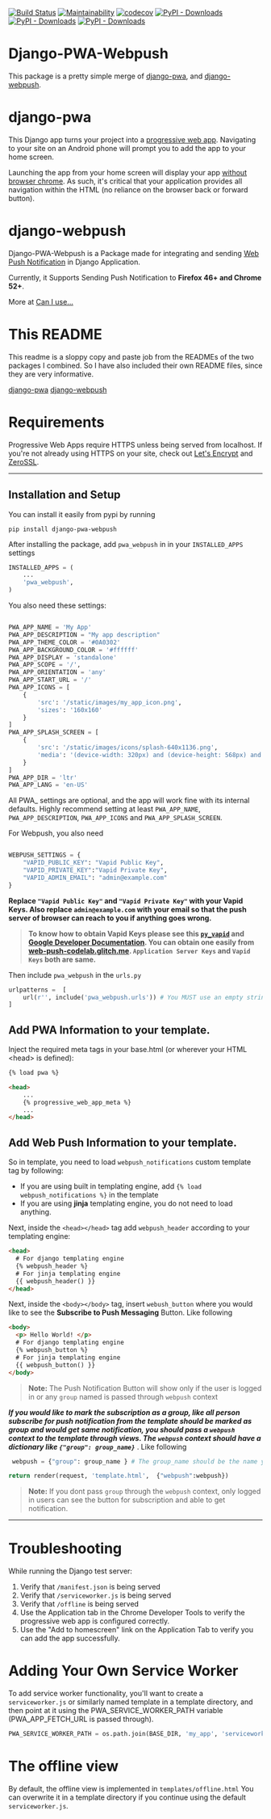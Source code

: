 ﻿[![Build Status](https://travis-ci.org/avryhof/django-pwa-webpush.svg)](https://travis-ci.org/avryhof/django-pwa-webpush)
[![Maintainability](https://api.codeclimate.com/v1/badges/246542ea921058c4f76f/maintainability)](https://codeclimate.com/github/avryhof/django-pwa-webpush/maintainability)
[![codecov](https://codecov.io/gh/avryhof/django-pwa-webpush/branch/master/graph/badge.svg)](https://codecov.io/gh/avryhof/django-pwa-webpush)
[![PyPI - Downloads](https://img.shields.io/pypi/dm/django-pwa-webpush.svg)](https://pypi.org/project/django-pwa-webpush/)
[![PyPI - Downloads](https://img.shields.io/pypi/v/django-pwa-webpush.svg)](https://pypi.org/project/django-pwa-webpush)
[![PyPI - Downloads](https://img.shields.io/pypi/djversions/django-pwa-webpush.svg)](https://pypi.org/project/django-pwa-webpush)


Django-PWA-Webpush
===================

This package is a pretty simple merge of [django-pwa](https://github.com/silviolleite/django-pwa), and [django-webpush](https://github.com/safwanrahman/django-webpush).

django-pwa
=====
This Django app turns your project into a [progressive web app](https://developers.google.com/web/progressive-web-apps/).  Navigating to your site on an Android phone will prompt you to add the app to your home screen.

Launching the app from your home screen will display your app [without browser chrome](https://github.com/silviolleite/django-pwa/raw/master/images/screenshot2.png).  As such, it's critical that your application provides all navigation within the HTML (no reliance on the browser back or forward button).

django-webpush
=====
Django-PWA-Webpush is a Package made for integrating and sending [Web Push Notification](https://developer.mozilla.org/en/docs/Web/API/Push_API) in Django Application.

Currently, it Supports Sending Push Notification to **Firefox 46+ and Chrome 52+**.

More at [Can I use...](https://caniuse.com/#feat=push-api)

This README
=====
This readme is a sloppy copy and paste job from the READMEs of the two packages I combined. So I have also included their own README files, since they are very informative.

[django-pwa](https://github.com/avryhof/django-pwa-webpush/DJANGO-PWA-README.md)
[django-webpush](https://github.com/avryhof/django-pwa-webpush/DJANGO-WEBPUSH-README.md)


Requirements
=====
Progressive Web Apps require HTTPS unless being served from localhost.  If you're not already using HTTPS on your site, check out [Let's Encrypt](https://letsencrypt.org/) and [ZeroSSL](https://zerossl.com/).

----------
Installation and Setup
-------------

You can install it easily from pypi by running

    pip install django-pwa-webpush

After installing the package, add `pwa_webpush` in in your `INSTALLED_APPS` settings

```python
INSTALLED_APPS = (
    ...
    'pwa_webpush',
)
```

You also need these settings:

```python

PWA_APP_NAME = 'My App'
PWA_APP_DESCRIPTION = "My app description"
PWA_APP_THEME_COLOR = '#0A0302'
PWA_APP_BACKGROUND_COLOR = '#ffffff'
PWA_APP_DISPLAY = 'standalone'
PWA_APP_SCOPE = '/',
PWA_APP_ORIENTATION = 'any'
PWA_APP_START_URL = '/'
PWA_APP_ICONS = [
    {
        'src': '/static/images/my_app_icon.png',
        'sizes': '160x160'
    }
]
PWA_APP_SPLASH_SCREEN = [
    {
        'src': '/static/images/icons/splash-640x1136.png',
        'media': '(device-width: 320px) and (device-height: 568px) and (-webkit-device-pixel-ratio: 2)'
    }
]
PWA_APP_DIR = 'ltr'
PWA_APP_LANG = 'en-US'

```

All PWA_ settings are optional, and the app will work fine with its internal defaults.  Highly recommend setting at least `PWA_APP_NAME`, `PWA_APP_DESCRIPTION`, `PWA_APP_ICONS` and `PWA_APP_SPLASH_SCREEN`.

For Webpush, you also need

```python

WEBPUSH_SETTINGS = {
    "VAPID_PUBLIC_KEY": "Vapid Public Key",
    "VAPID_PRIVATE_KEY":"Vapid Private Key",
    "VAPID_ADMIN_EMAIL": "admin@example.com"
}
```
**Replace ``"Vapid Public Key"`` and ``"Vapid Private Key"`` with your Vapid Keys. Also replace ``admin@example.com`` with your email so that the push server of browser can reach to you if anything goes wrong.**

> **To know how to obtain Vapid Keys please see this [`py_vapid`](https://github.com/web-push-libs/vapid/tree/master/python) and [Google Developer Documentation](https://developers.google.com/web/fundamentals/push-notifications/subscribing-a-user#how_to_create_application_server_keys). You can obtain one easily from [web-push-codelab.glitch.me](https://web-push-codelab.glitch.me/). ``Application Server Keys`` and ``Vapid Keys`` both are same.**

Then include `pwa_webpush` in the `urls.py`

```python
urlpatterns =  [
    url(r'', include('pwa_webpush.urls')) # You MUST use an empty string as the URL prefix
]
```

Add PWA Information to your template.
-------------------
Inject the required meta tags in your base.html (or wherever your HTML &lt;head&gt; is defined):
```html
{% load pwa %}

<head>
    ...
    {% progressive_web_app_meta %}
    ...
</head>
```

Add Web Push Information to your template.
-------------------

So in template, you need to load `webpush_notifications` custom template tag by following:
- If you are using built in templating engine, add `{% load webpush_notifications %}` in the template
- If you are using **jinja** templating engine, you do not need to load anything.

Next, inside the `<head></head>` tag add `webpush_header` according to your templating engine:

```html
<head>
  # For django templating engine
  {% webpush_header %}
  # For jinja templating engine
  {{ webpush_header() }}
</head>
```
Next, inside the `<body></body>` tag, insert `webush_button` where you would like to see the **Subscribe to Push Messaging** Button. Like following

```html
<body>
  <p> Hello World! </p>
  # For django templating engine
  {% webpush_button %}
  # For jinja templating engine
  {{ webpush_button() }}
</body>
```

 >**Note:** The Push Notification Button will show only if the user is logged in or any `group` named is passed through `webpush` context

 ***If you would like to mark the subscription as a group, like all person subscribe for push notification from the template should be marked as group and would get same notification, you should pass a `webpush` context to the template through views. The `webpush` context should have a dictionary like `{"group": group_name}`*** . Like following

```python
 webpush = {"group": group_name } # The group_name should be the name you would define.

return render(request, 'template.html',  {"webpush":webpush})
```
> **Note:** If you dont pass `group` through the `webpush` context, only logged in users can see the button for subscription and able to get notification.

----------

Troubleshooting
=====
While running the Django test server:

1. Verify that `/manifest.json` is being served
1. Verify that `/serviceworker.js` is being served
1. Verify that `/offline` is being served
1. Use the Application tab in the Chrome Developer Tools to verify the progressive web app is configured correctly.
1. Use the "Add to homescreen" link on the Application Tab to verify you can add the app successfully.

Adding Your Own Service Worker
=====
To add service worker functionality, you'll want to create a `serviceworker.js` or similarly named template in a template directory, and then point at it using the PWA_SERVICE_WORKER_PATH variable (PWA_APP_FETCH_URL is passed through).

```python
PWA_SERVICE_WORKER_PATH = os.path.join(BASE_DIR, 'my_app', 'serviceworker.js')

```

The offline view
=====
By default, the offline view is implemented in `templates/offline.html`
You can overwrite it in a template directory if you continue using the default `serviceworker.js`.


